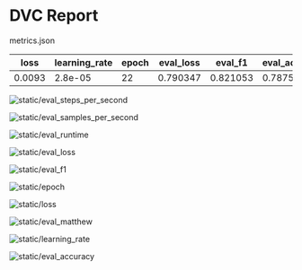 # DVC Report

metrics.json

|   loss |   learning_rate |   epoch |   eval_loss |   eval_f1 |   eval_accuracy |   eval_matthew |   eval_runtime |   eval_samples_per_second |   eval_steps_per_second |   step |
|--------|-----------------|---------|-------------|-----------|-----------------|----------------|----------------|---------------------------|-------------------------|--------|
| 0.0093 |         2.8e-05 |      22 |    0.790347 |  0.821053 |          0.7875 |       0.620264 |         3.4058 |                     23.49 |                   0.587 |     10 |

![static/eval_steps_per_second](static/eval_steps_per_second.png)

![static/eval_samples_per_second](static/eval_samples_per_second.png)

![static/eval_runtime](static/eval_runtime.png)

![static/eval_loss](static/eval_loss.png)

![static/eval_f1](static/eval_f1.png)

![static/epoch](static/epoch.png)

![static/loss](static/loss.png)

![static/eval_matthew](static/eval_matthew.png)

![static/learning_rate](static/learning_rate.png)

![static/eval_accuracy](static/eval_accuracy.png)
